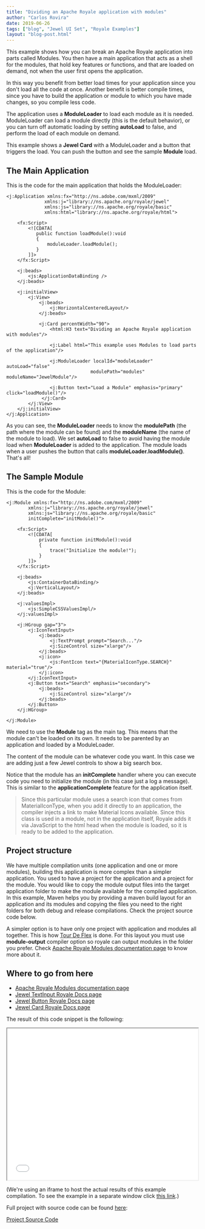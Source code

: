 ```yaml
---
title: "Dividing an Apache Royale application with modules"
author: "Carlos Rovira"
date: 2019-06-26
tags: ["blog", "Jewel UI Set", "Royale Examples"]
layout: "blog-post.html"
---
```


This example shows how you can break an Apache Royale application into parts called Modules. You then have a main application that acts as a shell for the modules, that hold key features or functions, and that are loaded on demand, not when the user first opens the application.

In this way you benefit from better load times for your application since you don't load all the code at once. Another benefit is better compile times, since you have to build the application or module to which you have made changes, so you compile less code.

The application uses a **ModuleLoader** to load each module as it is needed. ModuleLoader can load a module directly (this is the default behavior), or you can turn off automatic loading by setting **autoLoad** to false, and perform the load of each module on demand.

This example shows a **Jewel Card** with a ModuleLoader and a button that triggers the load. You can push the button and see the sample **Module** load.

## The Main Application

This is the code for the main application that holds the ModuleLoader:

```mxml
<j:Application xmlns:fx="http://ns.adobe.com/mxml/2009"
              xmlns:j="library://ns.apache.org/royale/jewel"
              xmlns:js="library://ns.apache.org/royale/basic"
              xmlns:html="library://ns.apache.org/royale/html">

    <fx:Script>
        <![CDATA[
           public function loadModule():void
           {
               moduleLoader.loadModule();
           }
        ]]>
    </fx:Script>
    
    <j:beads>
        <js:ApplicationDataBinding />
    </j:beads>

    <j:initialView>
        <j:View>
            <j:beads>
                <j:HorizontalCenteredLayout/>
            </j:beads>

            <j:Card percentWidth="90">
                <html:H3 text="Dividing an Apache Royale application with modules"/>
                
                <j:Label html="This example uses Modules to load parts of the application"/>

                <j:ModuleLoader localId="moduleLoader" autoLoad="false"
                               modulePath="modules" moduleName="JewelModule"/>

                <j:Button text="Load a Module" emphasis="primary" click="loadModule()"/>
             </j:Card>
        </j:View>
    </j:initialView>
</j:Application>
```

As you can see, the **ModuleLoader** needs to know the **modulePath** (the path where the module can be found) and the **moduleName** (the name of the module to load). We set **autoLoad** to false to avoid having the module load when **ModuleLoader** is added to the application. The module loads when a user pushes the button that calls **moduleLoader.loadModule()**. That's all!

## The Sample Module

This is the code for the Module:

```mxml
<j:Module xmlns:fx="http://ns.adobe.com/mxml/2009"
        xmlns:j="library://ns.apache.org/royale/jewel"
        xmlns:js="library://ns.apache.org/royale/basic"
        initComplete="initModule()">
    
    <fx:Script>
        <![CDATA[
            private function initModule():void
            {
                trace("Initialize the module!");
            }
        ]]>
    </fx:Script>

    <j:beads>
        <js:ContainerDataBinding/>
        <j:VerticalLayout/>
    </j:beads>
    
    <j:valuesImpl>
        <js:SimpleCSSValuesImpl/>
    </j:valuesImpl>
    
    <j:HGroup gap="3">
        <j:IconTextInput>
            <j:beads>
                <j:TextPrompt prompt="Search..."/>
                <j:SizeControl size="xlarge"/>
            </j:beads>
            <j:icon>
                <js:FontIcon text="{MaterialIconType.SEARCH}" material="true"/>
            </j:icon>
        </j:IconTextInput>
        <j:Button text="Search" emphasis="secondary">
            <j:beads>
                <j:SizeControl size="xlarge"/>
            </j:beads>
        </j:Button>
    </j:HGroup>
    
</j:Module>
```

We need to use the **Module** tag as the main tag. This means that the module can't be loaded on its own. It needs to be parented by an application and loaded by a ModuleLoader.

The content of the module can be whatever code you want. In this case we are adding just a few Jewel controls to show a big search box.

Notice that the module has an **initComplete** handler where you can execute code you need to initialize the module (in this case just a log a message). This is similar to the **applicationComplete** feature for the application itself.

> Since this particular module uses a search icon that comes from MaterialIconType, when you add it directly to an application, the compiler injects a link to make Material Icons available. Since this class is used in a module, not in the application itself, Royale adds it via JavaScript to the html head when the module is loaded, so it is ready to be added to the application.

## Project structure

We have multiple compilation units (one application and one or more modules), building this application is more complex than a simpler application. You used to have a project for the application and a project for the module. You would like to copy the module output files into the target application folder to make the module available for the compiled application. In this example, Maven helps you by providing a maven build layout for an application and its modules and copying the files you need to the right folders for both debug and release compilations. Check the project source code below.

A simpler option is to have only one project with application and modules all together. This is how [Tour De Flex](https://github.com/apache/royale-asjs/tree/develop/examples/mxroyale/tourdeflexmodules) is done. For this layout you must use **module-output** compiler option so royale can output modules in the folder you prefer. Check [Apache Royale Modules documentation page](https://apache.github.io/royale-docs/create-an-application/modules.html) to know more about it.

## Where to go from here

- [Apache Royale Modules documentation page](https://apache.github.io/royale-docs/features/modules)
- [Jewel TextInput Royale Docs page](https://apache.github.io/royale-docs/component-sets/jewel/textinput)
- [Jewel Button Royale Docs page](https://apache.github.io/royale-docs/component-sets/jewel/button)
- [Jewel Card Royale Docs page](https://apache.github.io/royale-docs/component-sets/jewel/card)

The result of this code snippet is the following:

<iframe width="100%" height="400" src="/blog-examples/BE0013_Dividing_an_Apache_Royale_application_with_modules/index.html"></iframe>

(We're using an iframe to host the actual results of this example compilation. To see the example in a separate window click <a href="/blog-examples/BE0013_Dividing_an_Apache_Royale_application_with_modules/index.html" target="_blank">this link</a>.)

Full project with source code can be found [here](https://github.com/apache/royale-asjs/tree/develop/examples/blog/BE0013_Dividing_an_Apache_Royale_application_with_modules):

<a class="btn btn-download" href="https://github.com/apache/royale-asjs/tree/develop/examples/blog/BE0013_Dividing_an_Apache_Royale_application_with_modules"><i class="fa fa-download"></i> Project Source Code</a>